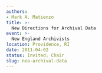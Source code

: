 ```yaml
---
authors:
- Mark A. Matienzo
title: >-
  New Directions for Archival Data
event: >-
  New England Archivists
location: Providence, RI
date: 2011-04-02
status: Invited; Chair
slug: nea-archival-data
---
```

